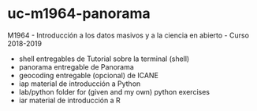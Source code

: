 # uc-m1964-panorama

M1964 - Introducción a los datos masivos y a la ciencia en abierto - Curso 2018-2019

- shell      entregables de Tutorial sobre la terminal (shell)
- panorama   entregable de Panorama
- geocoding  entregable (opcional) de ICANE
- iap        material de introducción a Python
- lab/python folder for (given and my own) python exercises
- iar        material de introducción a R
